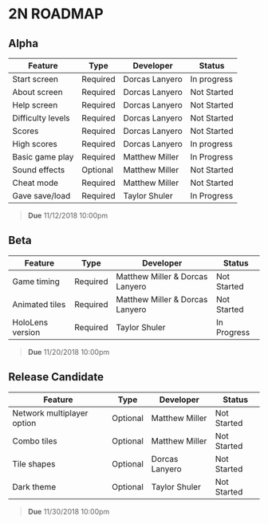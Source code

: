 


# **2N ROADMAP**
## Alpha

|**Feature**| **Type** |**Developer**|**Status**|
|-----------|----------|-------------|----------|
| Start screen | Required | Dorcas Lanyero | In progress |
| About screen | Required | Dorcas Lanyero | Not Started |
| Help screen | Required | Dorcas Lanyero | Not Started |
| Difficulty levels | Required | Dorcas Lanyero| Not Started |
| Scores | Required | Dorcas Lanyero | Not Started |
| High scores | Required | Dorcas Lanyero | In progress |
| Basic game play | Required | Matthew Miller | In Progress |
| Sound effects | Optional | Matthew Miller | Not Started |
| Cheat mode | Required | Matthew Miller | Not Started |
| Gave save/load | Required | Taylor Shuler | In Progress| 
>**Due**
>11/12/2018
>10:00pm
## Beta
|**Feature**| **Type** |**Developer**|**Status**|
|-----------|----------|-------------|----------|
| Game timing| Required | Matthew Miller & Dorcas Lanyero| Not Started |
| Animated tiles | Required | Matthew Miller & Dorcas Lanyero | Not Started |
| HoloLens version | Required | Taylor Shuler | In Progress|
>**Due**
>11/20/2018
>10:00pm
## Release Candidate
|**Feature**| **Type** |**Developer**|**Status**|
|-----------|----------|-------------|----------|
| Network multiplayer option| Optional | Matthew Miller | Not Started |
| Combo tiles | Optional | Matthew Miller | Not Started |
| Tile shapes | Optional | Dorcas Lanyero | Not Started |
| Dark theme | Optional | Taylor Shuler | Not Started |
>**Due**
>11/30/2018
>10:00pm


 



<!--stackedit_data:
eyJoaXN0b3J5IjpbNjI3MDQ0MjEyXX0=
-->